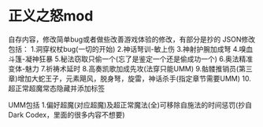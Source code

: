 # 正义之怒mod
自存内容，修改简单bug或者做些改善游戏体验的修改，有部分是抄的
JSON修改包括：
1.洞穿权杖bug(一切的开始)
2.神话弩训-敏上伤
3.神射护腕加成弩
4.嗅血斗篷-凝神狂暴
5.秘法窃取只偷一个(忘了是鉴定一个还是偷成功一个)
6.奥法精准变体-魅力
7.祈祷术延时
8.高奏凯歌加成先攻(法穿只能UMM)
9.骷髅推销员(第三章)增加大蛇王子，元素飓风，脱身弩，旋雷，神话杀手(指定章节需要UMM)
10.超正常超魔常态隐藏并添加标签

UMM包括
1.偏好超魔(对应超魔)及超正常魔法(全)可移除自施法的时间惩罚(抄自Dark Codex，里面的很多内容不想要)
